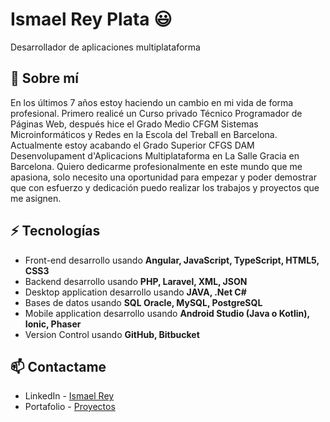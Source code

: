 
# Ismael Rey Plata 😃
Desarrollador de aplicaciones multiplataforma

## 🧐 Sobre mí
En los últimos 7 años estoy haciendo un cambio en mi vida de forma profesional.
Primero realicé un Curso privado Técnico Programador de Páginas Web,
después hice el Grado Medio CFGM Sistemas Microinformáticos y Redes en la Escola del Treball en Barcelona.
Actualmente estoy acabando el Grado Superior CFGS DAM Desenvolupament d'Aplicacions Multiplataforma en La Salle Gracia en Barcelona.
Quiero dedicarme profesionalmente en este mundo que me apasiona, solo necesito una oportunidad para empezar y poder demostrar que con esfuerzo y dedicación puedo realizar los trabajos y proyectos que me asignen.

## ⚡ Tecnologías
- Front-end desarrollo usando **Angular, JavaScript, TypeScript, HTML5, CSS3**
- Backend desarrollo usando **PHP, Laravel, XML, JSON**
- Desktop application desarrollo usando **JAVA, .Net C#**
- Bases de datos usando **SQL Oracle, MySQL, PostgreSQL**
- Mobile application desarrollo usando **Android Studio (Java o Kotlin), Ionic, Phaser**
- Version Control usando **GitHub, Bitbucket**

## 📫 Contactame
- LinkedIn - [Ismael Rey](https://www.linkedin.com/in/ismael-rey-plata/)
- Portafolio - [Proyectos](https://ismaelreyportafolio.000webhostapp.com/)
